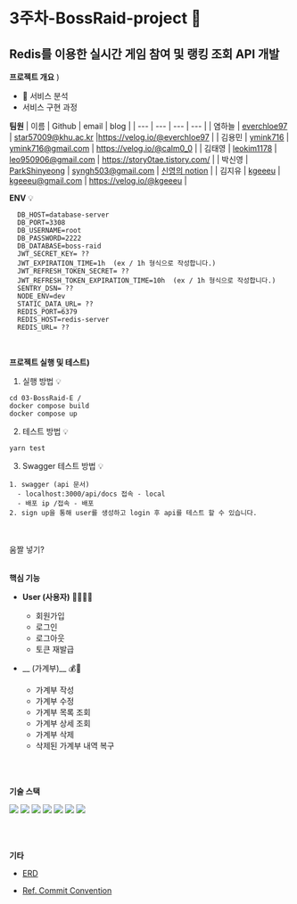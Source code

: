 # 3주차-BossRaid-project 💫
## Redis를 이용한 실시간 게임 참여 및 랭킹 조회 API 개발

**프로젝트 개요** ) 

- 🤔 서비스 분석 
- 서비스 구현 과정

**팀원**
| 이름 | Github | email | blog |
| --- | --- | --- | --- |
| 염하늘 | [everchloe97](https://github.com/everchloe97) | star57009@khu.ac.kr |https://velog.io/@everchloe97 |
| 김용민 | [ymink716](https://github.com/ymink716) | ymink716@gmail.com | https://velog.io/@calm0_0 |
| 김태영 | [leokim1178](https://github.com/leokim1178) | leo950906@gmail.com | https://story0tae.tistory.com/ |
| 박신영 | [ParkShinyeong](https://github.com/ParkShinyeong) | syngh503@gmail.com | [신영의 notion](https://sudsy-action-667.notion.site/5ed77b24085f42b8bd1c9e5c0b37d25d) |
| 김지유 | [kgeeeu](https://github.com/scvgood287) | kgeeeu@gmail.com | https://velog.io/@kgeeeu |

**ENV** 💡 
  ```
    DB_HOST=database-server
    DB_PORT=3308
    DB_USERNAME=root
    DB_PASSWORD=2222
    DB_DATABASE=boss-raid
    JWT_SECRET_KEY= ??
    JWT_EXPIRATION_TIME=1h  (ex / 1h 형식으로 작성합니다.)
    JWT_REFRESH_TOKEN_SECRET= ??
    JWT_REFRESH_TOKEN_EXPIRATION_TIME=10h  (ex / 1h 형식으로 작성합니다.)
    SENTRY_DSN= ??
    NODE_ENV=dev
    STATIC_DATA_URL= ??
    REDIS_PORT=6379
    REDIS_HOST=redis-server
    REDIS_URL= ??
  ```
<br>

**프로젝트 실행 및 테스트)**

1. 실행 방법 💡
  ```
  cd 03-BossRaid-E /
  docker compose build
  docker compose up
  ```
2. 테스트 방법 💡
  ```
  yarn test
  ```
3. Swagger 테스트 방법 💡 
  ```
  1. swagger (api 문서)
    - localhost:3000/api/docs 접속 - local
    - 배포 ip /접속 - 배포
  2. sign up을 통해 user를 생성하고 login 후 api를 테스트 할 수 있습니다.
  ```
  <br><br/>
움짤 넣기?
<br><br/>

**핵심 기능**

- __User (사용자)__ 🙍‍♀️🙍‍♂️
  - 회원가입 
  - 로그인 
  - 로그아웃
  - 토큰 재발급
- __ (가계부)__ 💰📝
  - 가계부 작성 
  - 가계부 수정 
  - 가계부 목록 조회
  - 가계부 상세 조회 
  - 가계부 삭제  
  - 삭제된 가계부 내역 복구

  <br><br/>

**기술 스택** 

<img src="https://img.shields.io/badge/Typescript-3178C6?style=flat&logo=typescript&logoColor=white"/>
<img src="https://img.shields.io/badge/NestJS-E0234E?style=flat&logo=nestjs&logoColor=white"/>
<img src="https://img.shields.io/badge/Docker-2496ED?style=flat&logo=docker&logoColor=white"/>
<img src="https://img.shields.io/badge/MySQL-4479A1?style=flat&logo=mysql&logoColor=white"/>
<img src="https://img.shields.io/badge/NodeJS-339933?style=flat&logo=nodejs&logoColor=white"/>
<img src="https://img.shields.io/badge/GitHub-181717?style=flat&logo=github&logoColor=white"/>
<img src="https://img.shields.io/badge/Redis-DC382D?style=flat&logo=redis&logoColor=white"/>

<br><br/>

**기타**

- [ERD](https://user-images.githubusercontent.com/57704568/179157151-da97740b-8704-4aa1-87dd-5974e8235f4b.png)


- [Ref. Commit Convention](https://github.com/pre-onboarding-backend-E/03-BossRaid-E/wiki/Commit-Convention)
